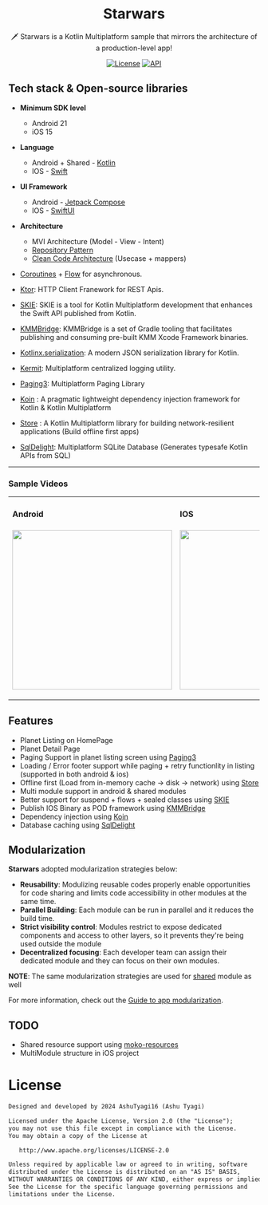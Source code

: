 <h1 align="center">Starwars</h1>
<p align="center">
  🗡️ Starwars is a Kotlin Multiplatform sample that mirrors the architecture of a production-level app!
</p>
<p align="center">
  <a href="https://opensource.org/licenses/Apache-2.0"><img alt="License" src="https://img.shields.io/badge/License-Apache%202.0-blue.svg"/></a>
  <a href="https://android-arsenal.com/api?level=21"><img alt="API" src="https://img.shields.io/badge/API-21%2B-brightgreen.svg?style=flat"/></a>
</p>

## Tech stack & Open-source libraries

- **Minimum SDK level**
  - Android 21
  - iOS 15  
  
- **Language**
   - Android + Shared - [Kotlin](https://kotlinlang.org/)
   - IOS - [Swift](https://github.com/apple/swift)

- **UI Framework**
   - Android - [Jetpack Compose](https://developer.android.com/jetpack/compose)
   - IOS - [SwiftUI](https://developer.apple.com/xcode/swiftui/)
  
- **Architecture**
  - MVI Architecture (Model - View - Intent)
  - [Repository Pattern](https://proandroiddev.com/the-real-repository-pattern-in-android-efba8662b754)
  - [Clean Code Architecture](https://proandroiddev.com/why-you-need-use-cases-interactors-142e8a6fe576) (Usecase + mappers)
    
- [Coroutines](https://github.com/Kotlin/kotlinx.coroutines) + [Flow](https://kotlin.github.io/kotlinx.coroutines/kotlinx-coroutines-core/kotlinx.coroutines.flow/) for asynchronous.
- [Ktor](https://github.com/ktorio/ktor/tree/main): HTTP Client Franework for REST Apis.
- [SKIE](https://skie.touchlab.co): SKIE is a tool for Kotlin Multiplatform development that enhances the Swift API published from Kotlin.
- [KMMBridge](https://kmmbridge.touchlab.co): KMMBridge is a set of Gradle tooling that facilitates publishing and consuming pre-built KMM Xcode Framework binaries.
- [Kotlinx.serialization](https://github.com/square/moshi/): A modern JSON serialization library for Kotlin.
- [Kermit](https://github.com/touchlab/Kermit): Multiplatform centralized logging utility.
- [Paging3](https://github.com/cashapp/multiplatform-paging): Multiplatform Paging Library
- [Koin](https://github.com/InsertKoinIO/koin) : A pragmatic lightweight dependency injection framework for Kotlin & Kotlin Multiplatform
- [Store](https://github.com/MobileNativeFoundation/Store) : A Kotlin Multiplatform library for building network-resilient applications (Build offline first apps)
- [SqlDelight](https://github.com/cashapp/sqldelight): Multiplatform SQLite Database (Generates typesafe Kotlin APIs from SQL)

----

<table>
<tr>
  
  <h3>Sample Videos</h3>
  
<td>
  
<h4>Android</h4>

<img src="https://github.com/AshuTyagi16/Starwars/assets/18714067/3dd1849d-e686-484c-a377-c5e4437ce0f8" width="320"></img>

</td>
<td>
  
<h4>IOS</h4>

<img src="https://github.com/AshuTyagi16/Starwars/assets/18714067/6609e703-4c5a-4864-943e-05a26ee7aef2" width="320"></img>

</td>

</tr>
</table>

## Features
- Planet Listing on HomePage
- Planet Detail Page
- Paging Support in planet listing screen using [Paging3](https://github.com/cashapp/multiplatform-paging)
- Loading / Error footer support while paging + retry functionlity in listing (supported in both android & ios)
- Offline first (Load from in-memory cache -> disk -> network) using [Store](https://github.com/MobileNativeFoundation/Store)
- Multi module support in android & shared modules
- Better support for suspend + flows + sealed classes using [SKIE](https://skie.touchlab.co)
- Publish IOS Binary as POD framework using [KMMBridge](https://kmmbridge.touchlab.co)
- Dependency injection using [Koin](https://github.com/InsertKoinIO/koin)
- Database caching using [SqlDelight](https://github.com/cashapp/sqldelight)

## Modularization

**Starwars** adopted modularization strategies below:

- **Reusability**: Modulizing reusable codes properly enable opportunities for code sharing and limits code accessibility in other modules at the same time.
- **Parallel Building**: Each module can be run in parallel and it reduces the build time.
- **Strict visibility control**: Modules restrict to expose dedicated components and access to other layers, so it prevents they're being used outside the module
- **Decentralized focusing**: Each developer team can assign their dedicated module and they can focus on their own modules.

**NOTE**: The same modularization strategies are used for [shared](https://github.com/AshuTyagi16/Starwars/tree/main/shared) module as well

For more information, check out the [Guide to app modularization](https://developer.android.com/topic/modularization).

## TODO
- Shared resource support using [moko-resources](https://github.com/icerockdev/moko-resources)
- MultiModule structure in iOS project

# License
```xml
Designed and developed by 2024 AshuTyagi16 (Ashu Tyagi)

Licensed under the Apache License, Version 2.0 (the "License");
you may not use this file except in compliance with the License.
You may obtain a copy of the License at

   http://www.apache.org/licenses/LICENSE-2.0

Unless required by applicable law or agreed to in writing, software
distributed under the License is distributed on an "AS IS" BASIS,
WITHOUT WARRANTIES OR CONDITIONS OF ANY KIND, either express or implied.
See the License for the specific language governing permissions and
limitations under the License.
```
